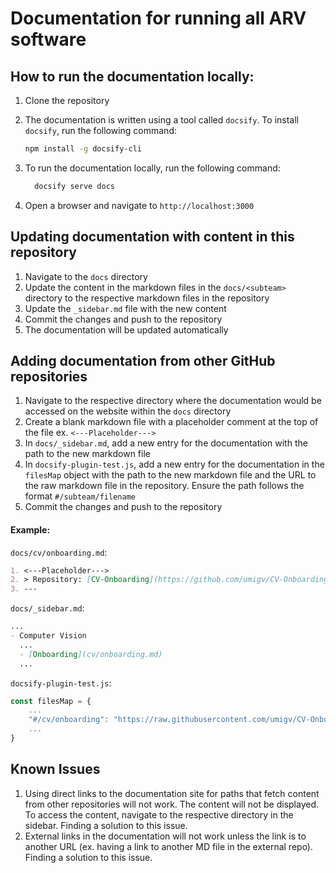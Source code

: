 # Documentation for running all ARV software

## How to run the documentation locally:
1. Clone the repository
2. The documentation is written using a tool called `docsify`. To install `docsify`, run the following command:
    ```bash
    npm install -g docsify-cli
    ```
3. To run the documentation locally, run the following command:
   
    ```bash
      docsify serve docs
      ```
4. Open a browser and navigate to `http://localhost:3000`

## Updating documentation with content in this repository
1. Navigate to the `docs` directory
2. Update the content in the markdown files in the `docs/<subteam>` directory to the respective markdown files in the repository
3. Update the `_sidebar.md` file with the new content
4. Commit the changes and push to the repository
5. The documentation will be updated automatically

## Adding documentation from other GitHub repositories
1. Navigate to the respective directory where the documentation would be accessed on the website within the `docs` directory
2. Create a blank markdown file with a placeholder comment at the top of the file ex. `<---Placeholder--->`
3. In `docs/_sidebar.md`, add a new entry for the documentation with the path to the new markdown file
4. In `docsify-plugin-test.js`, add a new entry for the documentation in the ```filesMap``` object with the path to the new markdown file and the URL to the raw markdown file in the repository. Ensure the path follows the format `#/subteam/filename`
5. Commit the changes and push to the repository 

#### Example: 
`docs/cv/onboarding.md`:
```markdown
1. <---Placeholder--->
2. > Repository: [CV-Onboarding](https://github.com/umigv/CV-Onboarding)
3. ---
```
`docs/_sidebar.md`:
```markdown
...
- Computer Vision
  ...
  - [Onboarding](cv/onboarding.md)
  ...
```
`docsify-plugin-test.js`:
```javascript
const filesMap = {
    ...
    "#/cv/onboarding": "https://raw.githubusercontent.com/umigv/CV-Onboarding/main/README.md",
    ...
}
```


## Known Issues
1. Using direct links to the documentation site for paths that fetch content from other repositories will not work. The content will not be displayed. To access the content, navigate to the respective directory in the sidebar. Finding a solution to this issue.
2. External links in the documentation will not work unless the link is to another URL (ex. having a link to another MD file in the external repo). Finding a solution to this issue.